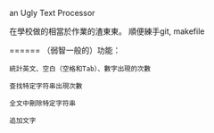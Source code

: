 an Ugly Text Processor


在學校做的相當於作業的渣東東。
順便練手git, makefile

======
（弱智一般的）功能：

	統計英文、空白（空格和Tab）、數字出現的次數

	查找特定字符串出現次數

	全文中刪除特定字符串

	追加文字

